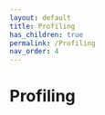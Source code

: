 ```yaml
---
layout: default
title: Profiling
has_children: true
permalink: /Profiling
nav_order: 4
---
```


# Profiling